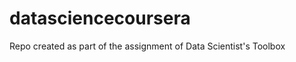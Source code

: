datasciencecoursera
===================

Repo created as part of the assignment of Data Scientist's Toolbox
